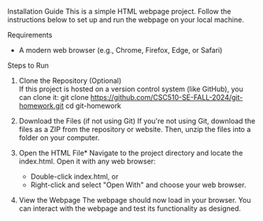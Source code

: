 Installation Guide
This is a simple HTML webpage project. Follow the instructions below to set up and run the webpage on your local machine.

Requirements
- A modern web browser (e.g., Chrome, Firefox, Edge, or Safari)

Steps to Run

1. Clone the Repository (Optional)  
   If this project is hosted on a version control system (like GitHub), you can clone it:
   git clone https://github.com/CSC510-SE-FALL-2024/git-homework.git
   cd git-homework

2. Download the Files (if not using Git) 
   If you're not using Git, download the files as a ZIP from the repository or website. Then, unzip the files into a folder on your computer.

3. Open the HTML File* 
   Navigate to the project directory and locate the index.html. Open it with any web browser:
   - Double-click index.html, or
   - Right-click and select "Open With" and choose your web browser.

4. View the Webpage
   The webpage should now load in your browser. You can interact with the webpage and test its functionality as designed.
